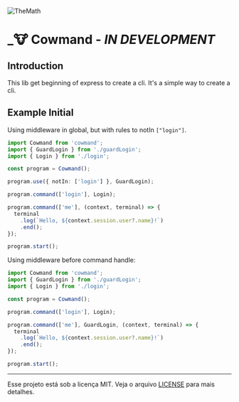 ![TheMath](https://i.imgur.com/dWPzX9W.png)
# _🐮 Cowmand - _IN DEVELOPMENT_

## Introduction
This lib get beginning of express to create a cli. It's a simple way to create a cli.

## Example Initial


Using middleware in global, but with rules to notIn `["login"]`.
```typescript
import Cowmand from 'cowmand';
import { GuardLogin } from './guardLogin';
import { Login } from './login';

const program = Cowmand();

program.use({ notIn: ['login'] }, GuardLogin);

program.command(['login'], Login);

program.command(['me'], (context, terminal) => {
  terminal
    .log(`Hello, ${context.session.user?.name}!`)
    .end();
});

program.start();
```


Using middleware before command handle:
```typescript
import Cowmand from 'cowmand';
import { GuardLogin } from './guardLogin';
import { Login } from './login';

const program = Cowmand();

program.command(['login'], Login);

program.command(['me'], GuardLogin, (context, terminal) => {
  terminal
    .log(`Hello, ${context.session.user?.name}!`)
    .end();
});

program.start();
```


****
Esse projeto está sob a licença MIT. Veja o arquivo [LICENSE][license-link] para mais detalhes.


  <!-- Markdown link & img's -->
[license-link]: /LICENSE
